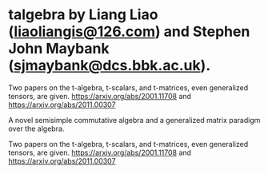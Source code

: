 # talgebra by Liang Liao (liaoliangis@126.com) and Stephen John Maybank (sjmaybank@dcs.bbk.ac.uk). 
Two papers on the t-algebra, t-scalars, and t-matrices, even generalized tensors, are given. 
https://arxiv.org/abs/2001.11708 and https://arxiv.org/abs/2011.00307

A novel semisimple commutative algebra and a generalized matrix paradigm over the algebra.  


Two papers on the t-algebra, t-scalars, and t-matrices, even generalized tensors, are given. 
https://arxiv.org/abs/2001.11708 and https://arxiv.org/abs/2011.00307

